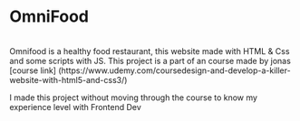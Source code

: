 # OmniFood

<br>
Omnifood is a healthy food restaurant, this website made with HTML & Css and some scripts with JS.
This project is a part of an course made by jonas [course link] (https://www.udemy.com/coursedesign-and-develop-a-killer-website-with-html5-and-css3/)

I made this project without moving through the course to know my experience level with Frontend Dev
